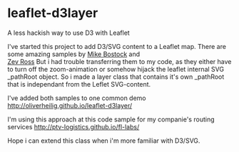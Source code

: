 # leaflet-d3layer
A less hackish way to use D3 with Leaflet

I've started this project to add D3/SVG content to a Leaflet map. There are some amazing samples by 
[Mike Bostock](http://bost.ocks.org/mike/leaflet/) and  
[Zev Ross](http://zevross.com/blog/2014/09/30/use-the-amazing-d3-library-to-animate-a-path-on-a-leaflet-map/)
But i had trouble transferring them to my code, as they either have to turn off the zoom-animation or
somehow hijack the leaflet internal SVG _pathRoot object.
So i made a layer class that contains it's own _pathRoot that is independant from the Leflet SVG-content. 

I've added both samples to one common demo
http://oliverheilig.github.io/leaflet-d3layer/

I'm using this approach at this code sample for my companie's routing services
http://ptv-logistics.github.io/fl-labs/

Hope i can extend this class when i'm more familiar with D3/SVG.
